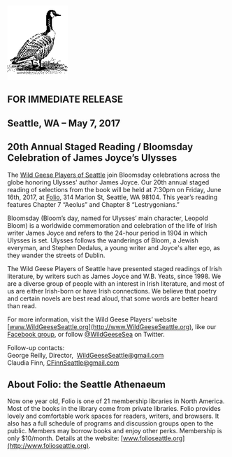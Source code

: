 [![[Goose]](../../../images/goose.gif)](../../../index.html)

FOR IMMEDIATE RELEASE
---------------------

Seattle, WA – May 7, 2017
-------------------------

20th Annual Staged Reading / Bloomsday Celebration of James Joyce’s Ulysses
---------------------------------------------------------------------------

The [Wild Geese Players of
Seattle](http://www.wildgeeseseattle.org/index.html) join Bloomsday
celebrations across the globe honoring Ulysses' author James Joyce. Our
20th annual staged reading of selections from the book will be held at
7:30pm on Friday, June 16th, 2017, at
[Folio](http://www.folioseattle.org/), 314 Marion St, Seattle, WA 98104.
This year’s reading features Chapter 7 “Aeolus” and Chapter 8
“Lestrygonians.”

Bloomsday (Bloom’s day, named for Ulysses’ main character, Leopold
Bloom) is a worldwide commemoration and celebration of the life of Irish
writer James Joyce and refers to the 24-hour period in 1904 in which
Ulysses is set. Ulysses follows the wanderings of Bloom, a Jewish
everyman, and Stephen Dedalus, a young writer and Joyce's alter ego, as
they wander the streets of Dublin.

The Wild Geese Players of Seattle have presented staged readings of
Irish literature, by writers such as James Joyce and W.B. Yeats, since
1998. We are a diverse group of people with an interest in Irish
literature, and most of us are either Irish-born or have Irish
connections. We believe that poetry and certain novels are best read
aloud, that some words are better heard than read.

For more information, visit the Wild Geese Players’ website
[www.WildGeeseSeattle.org](http://www.WildGeeseSeattle.org), like our
[Facebook group](https://www.facebook.com/groups/51261017427/), or
follow [@WildGeeseSea](http://twitter.com/wildgeesesea) on Twitter.

Follow-up contacts: \
 George Reilly, Director,  WildGeeseSeattle@gmail.com \
 Claudia Finn, CFinnSeattle@gmail.com

About Folio: the Seattle Athenaeum
----------------------------------

Now one year old, Folio is one of 21 membership libraries in North
America. Most of the books in the library come from private libraries.
Folio provides lovely and comfortable work spaces for readers, writers,
and browsers. It also has a full schedule of programs and discussion
groups open to the public. Members may borrow books and enjoy other
perks. Membership is only \$10/month. Details at the website:
[www.folioseattle.org](http://www.folioseattle.org).
